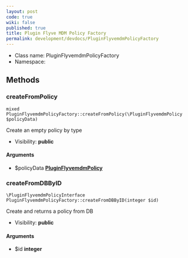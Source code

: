 ```yaml
---
layout: post
code: true
wiki: false
published: true
title: Plugin Flyve MDM Policy Factory
permalink: development/devdocs/PluginFlyvemdmPolicyFactory
---
```


* Class name: PluginFlyvemdmPolicyFactory
* Namespace: 







Methods
-------


### createFromPolicy

    mixed PluginFlyvemdmPolicyFactory::createFromPolicy(\PluginFlyvemdmPolicy $policyData)

Create an empty policy by type



* Visibility: **public**


#### Arguments
* $policyData **[PluginFlyvemdmPolicy](PluginFlyvemdmPolicy)**



### createFromDBByID

    \PluginFlyvemdmPolicyInterface PluginFlyvemdmPolicyFactory::createFromDBByID(integer $id)

Create and returns a policy from DB



* Visibility: **public**


#### Arguments
* $id **integer**


